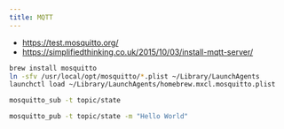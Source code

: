 ```yaml
---
title: MQTT 
---
```


* <https://test.mosquitto.org/>
* <https://simplifiedthinking.co.uk/2015/10/03/install-mqtt-server/>

```bash
brew install mosquitto
ln -sfv /usr/local/opt/mosquitto/*.plist ~/Library/LaunchAgents
launchctl load ~/Library/LaunchAgents/homebrew.mxcl.mosquitto.plist

mosquitto_sub -t topic/state

mosquitto_pub -t topic/state -m "Hello World"

